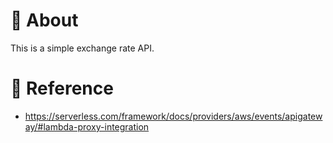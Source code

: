# :rocket: About
This is a simple exchange rate API.

# :book: Reference
- https://serverless.com/framework/docs/providers/aws/events/apigateway/#lambda-proxy-integration
